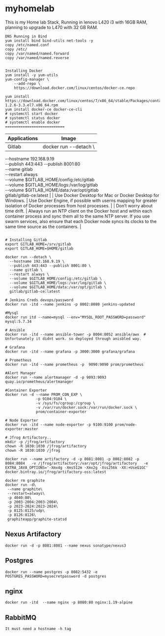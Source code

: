 # myhomelab
This is my Home lab Stack, Running in lenovo L420 i3 with 16GB RAM, planning to upgrade to L470 with 32 GB RAM.
```
DNS Running in Bind
yum install bind bind-utils net-tools -y
copy /etc/named.conf
copy /etc/
copy /var/named/named.forward
copy /var/named/named.reverse


Installing Docker
yum install -y yum-utils 
yum-config-manager \
    --add-repo \
    https://download.docker.com/linux/centos/docker-ce.repo
    
yum install https://download.docker.com/linux/centos/7/x86_64/stable/Packages/containerd.io-1.2.6-3.3.el7.x86_64.rpm    
yum install docker-ce docker-ce-cli
# systemctl start docker 
# systemctl status docker
# systemctl enable docker
===========================
```
| Applications                     | Image                          |
| ------------------------------- | --------------------------------------------- |
| Gitlab  | docker run --detach \
  --hostname 192.168.9.19 \
  --publish 443:443 --publish 8001:80 \
  --name gitlab \
  --restart always \
  --volume $GITLAB_HOME/config:/etc/gitlab \
  --volume $GITLAB_HOME/logs:/var/log/gitlab \
  --volume $GITLAB_HOME/data:/var/opt/gitlab \
  gitlab/gitlab-ce:latest |
| Use Docker Desktop for Mac or Docker Desktop for Windows.  | Use Docker Engine, if possible with userns mapping for greater isolation of Docker processes from host processes. |
| Don’t worry about time drift. | Always run an NTP client on the Docker host and within each container process and sync them all to the same NTP server. If you use swarm services, also ensure that each Docker node syncs its clocks to the same time source as the containers. |
```

# Installing Gitlab
export GITLAB_HOME=/srv/gitlab
export GITLAB_HOME=$HOME/gitlab

docker run --detach \
  --hostname 192.168.9.19 \
  --publish 443:443 --publish 8001:80 \
  --name gitlab \
  --restart always \
  --volume $GITLAB_HOME/config:/etc/gitlab \
  --volume $GITLAB_HOME/logs:/var/log/gitlab \
  --volume $GITLAB_HOME/data:/var/opt/gitlab \
  gitlab/gitlab-ce:latest
  
# Jenkins Creds devops/password
docker run -itd --name jenkins -p 8002:8080 jenkins-updated

#Mysql
docker run itd --name=mysql --env="MYSQL_ROOT_PASSWORD=password" mysql:5.7.34

# Ansible
docker run -itd --name ansible-tower -p 8004:8052 ansible/awx  # Unfortunately it didnt work. so deployed through anisbled way.

# Grafana
docker run -itd --name grafana -p 3000:3000 grafana/grafana

# Prometheus
docker run -itd --name prometheus -p  9090:9090 prom/prometheus

#Alert Manager
docker run --name alertmanager -d -p 9093:9093 quay.io/prometheus/alertmanager

#Container Exporter
docker run -d --name PROM_CON_EXP \
              -p 9104:9104 \
              -v /sys/fs/cgroup:/cgroup \
              -v /var/run/docker.sock:/var/run/docker.sock \
              prom/container-exporter

# Node Exporter
docker run -itd --name node-exporter -p 9100:9100 prom/node-exporter:master

# Jfrog Artifactory..
mkdir -p /jfrog/artifactory 
chown -R 1030:1030 /jfrog/artifactory
chown -R 1030:1030 /jfrog

docker run --name artifactory -d -p 8081:8081 -p 8082:8082 -p 8084:8084   -v /jfrog/artifactory:/var/opt/jfrog/artifactory   -e EXTRA_JAVA_OPTIONS='-Xmx4g -Xms512m -Xmx2g -Xss256k -XX:+UseG1GC' docker.bintray.io/jfrog/artifactory-oss:latest

docker rm graphite
docker run -d\
 --name graphite\
 --restart=always\
 -p 4040:80\
 -p 2003-2004:2003-2004\
 -p 2023-2024:2023-2024\
 -p 8125:8125/udp\
 -p 8126:8126\
 graphiteapp/graphite-statsd
```
## Nexus Artifactory
```
docker run -d -p 8081:8081 --name nexus sonatype/nexus3
```
## Postgres
```
docker run --name postgres -p 8082:5432 -e POSTGRES_PASSWORD=mysecretpassword -d postgres
```
## nginx
```
docker run -itd  --name nginx -p 8080:80 nginx:1.19-alpine

```
## RabbitMQ
```
It must need a hostname -h tag
```

